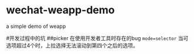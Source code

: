 # wechat-weapp-demo
a simple demo of weapp

#开发过程中的坑
##picker 在使用开发者工具时存在的bug
`mode=selector`
当可选项超过4个时，上拉选择无法滚动到第四个之后的选项。